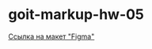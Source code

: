 # goit-markup-hw-05
[Ссылка на макет "Figma"](https://www.figma.com/file/1ehrLBauvVFu4mVhxsHzyZ/Web-Studio-(Version-2.1)?node-id=3%3A6561)
